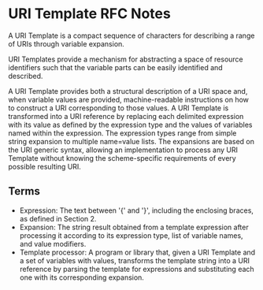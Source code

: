 # URI Template RFC Notes

A URI Template is a compact sequence of characters for describing a range of URIs through variable expansion.

URI Templates provide a mechanism for abstracting a space of resource identifiers such that the variable parts can be easily identified and described.

A URI Template provides both a structural description of a URI space and, when variable values are provided, machine-readable instructions on how to construct a URI corresponding to those values. A URI Template is transformed into a URI reference by replacing each delimited expression with its value as defined by the expression type and the values of variables named within the expression. The expression types range from simple string expansion to multiple name=value lists. The expansions are based on the URI generic syntax, allowing an implementation to process any URI Template without knowing the scheme-specific requirements of every possible resulting URI.


## Terms

- Expression: The text between '{' and '}', including the enclosing braces, as defined in Section 2.
- Expansion: The string result obtained from a template expression after processing it according to its expression type, list of variable names, and value modifiers.
- Template processor: A program or library that, given a URI Template and a set of variables with values, transforms the template string into a URI reference by parsing the template for expressions and substituting each one with its corresponding expansion.
